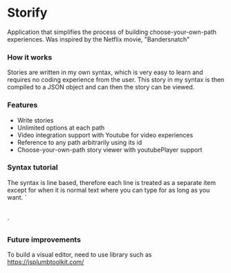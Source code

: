 # Storify
Application that simplifies the process of building choose-your-own-path experiences. Was inspired by the Netflix movie, "Bandersnatch"

### How it works
Stories are written in my own syntax, which is very easy to learn and requires no coding experience from the user. This story in my syntax is then compiled to a JSON object and can then the story can be viewed.

### Features
  * Write stories
  * Unlimited options at each path
  * Video integration support with Youtube for video experiences
  * Reference to any path arbitrarily using its id
  * Choose-your-own-path story viewer with youtubePlayer support

### Syntax tutorial
The syntax is line based, therefore each line is treated as a separate item except for when it is normal text where you can type for as long as you want.
`
#

#
`


### Future improvements
To build a visual editor, need to use library such as https://jsplumbtoolkit.com/
